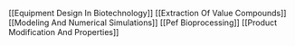 [[Equipment Design In Biotechnology]]
[[Extraction Of Value Compounds]]
[[Modeling And Numerical Simulations]]
[[Pef Bioprocessing]]
[[Product Modification And Properties]]
